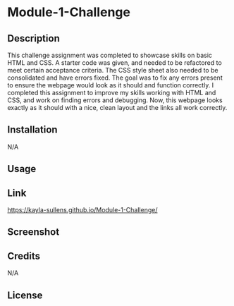 # Module-1-Challenge

## Description

This challenge assignment was completed to showcase skills on basic HTML and CSS. A starter code was given, and needed to be refactored 
to meet certain acceptance criteria. The CSS style sheet also needed to be consolidated and have errors fixed. The goal was to fix any
errors present to ensure the webpage would look as it should and function correctly. I completed this assignment to improve my skills 
working with HTML and CSS, and work on finding errors and debugging. Now, this webpage looks exactly as it should with a nice, clean 
layout and the links all work correctly.

## Installation

N/A

## Usage

## Link

https://kayla-sullens.github.io/Module-1-Challenge/

## Screenshot

## Credits

N/A

## License

